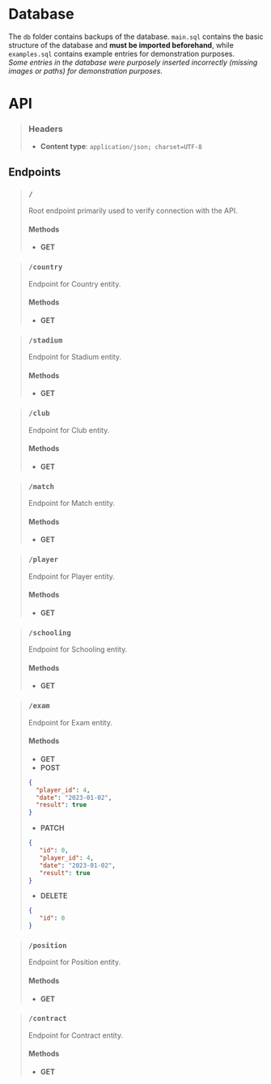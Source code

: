 # Database

The ```db``` folder contains backups of the database. 
```main.sql``` contains the basic structure of the database and **must be imported beforehand**, while ```examples.sql``` contains example entries for demonstration purposes.\
*Some entries in the database were purposely inserted incorrectly (missing images or paths) for demonstration purposes.*

# API

>### Headers
> - **Content type**: ```application/json; charset=UTF-8```

## Endpoints

>### ```/```
>Root endpoint primarily used to verify connection with the API.
>#### Methods
>- **GET**

>### ```/country```
>Endpoint for Country entity.
>#### Methods
> - **GET**

>### ```/stadium```
>Endpoint for Stadium entity.
>#### Methods
>- **GET**

>### ```/club```
>Endpoint for Club entity.
>#### Methods
>- **GET**

>### ```/match```
>Endpoint for Match entity.
>#### Methods
>- **GET**

>### ```/player```
>Endpoint for Player entity.
>#### Methods
>- **GET**

>### ```/schooling```
>Endpoint for Schooling entity.
>#### Methods
>- **GET**

>### ```/exam```
>Endpoint for Exam entity.
>#### Methods
>- **GET**
>- **POST**
>  ```json
>  {
>    "player_id": 4,
>    "date": "2023-01-02",
>    "result": true
>  }
>  ```
>- **PATCH**
>  ```json 
>  {
>     "id": 0,
>     "player_id": 4,
>     "date": "2023-01-02",
>     "result": true
>  }
>  ```
>- **DELETE**
>  ```json 
>  {
>     "id": 0
>  }
>  ```

>### ```/position```
>Endpoint for Position entity.
>#### Methods
>- **GET**

>### ```/contract```
>Endpoint for Contract entity.
>#### Methods
>- **GET**
